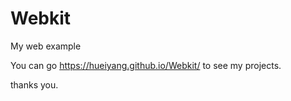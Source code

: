 # Webkit
My web example

You can go https://hueiyang.github.io/Webkit/ to see my projects.

thanks you.
